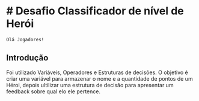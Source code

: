# # Desafio Classificador de nível de Herói
``
Olá Jogadores! 
``
## Introdução
Foi utilizado Variáveis, Operadores e Estruturas de decisões.
O objetivo é criar uma variável para armazenar o nome e a quantidade de pontos de um Héroi, depois ultilizar uma estrutura de decisão para apresentar um feedback sobre qual elo ele pertence.


